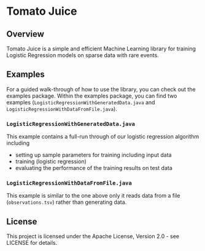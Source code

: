 # Tomato Juice

## Overview

Tomato Juice is a simple and efficient Machine Learning library for training Logistic Regression models on sparse data with rare events.

## Examples

For a guided walk-through of how to use the library, you can check out the examples package. Within the examples package, you can find two examples (`LogisticRegressionWithGeneratedData.java` and `LogisticRegressionWithDataFromFile.java`). 

### `LogisticRegressionWithGeneratedData.java`

This example contains a full-run through of our logistic regression algorithm including
* setting up sample parameters for training including input data
* training (logistic regression)
* evaluating the performance of the training results on test data

### `LogisticRegressionWithDataFromFile.java`

This example is similar to the one above only it reads data from a file (`observations.tsv`) rather than generating data. 

## License

This project is licensed under the Apache License, Version 2.0 - see LICENSE for details.